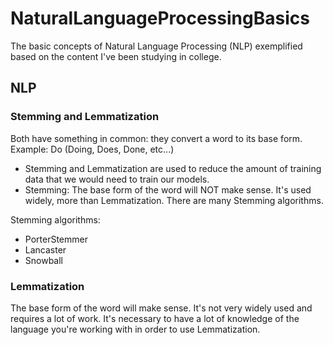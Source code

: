 # NaturalLanguageProcessingBasics
The basic concepts of Natural Language Processing (NLP) exemplified based on the content I've been studying in college.

## NLP

### Stemming and Lemmatization 
Both have something in common: they convert a word to its base form.
Example:
Do (Doing, Does, Done, etc...)

- Stemming and Lemmatization are used to reduce the amount of training data that we would need to train our models.
- Stemming: The base form of the word will NOT make sense. It's used widely, more than Lemmatization. There are many Stemming algorithms.

Stemming algorithms:
- PorterStemmer
- Lancaster
- Snowball

### Lemmatization
The base form of the word will make sense. It's not very widely used and requires a lot of work. It's necessary to have a lot of knowledge of the language you're working with in order to use Lemmatization.
